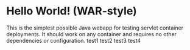 Hello World! (WAR-style)
===============

This is the simplest possible Java webapp for testing servlet container deployments.  It should work on any container and requires no other dependencies or configuration.
test1
test2
test3
test4
